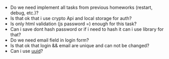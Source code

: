 - Do we need implement all tasks from previous homeworks (restart, debug, etc.)?
- Is that ok that i use crypto Api and local storage for auth?
- Is only html validation (js password =) enough for this task?
- Can i save dont hash password or if i need to hash it can i use library for that?
- Do we need email field in login form?
- Is that ok that login && email are unique and can not be changed?
- Can i use [uuid](https://www.npmjs.com/package/uuid)?
